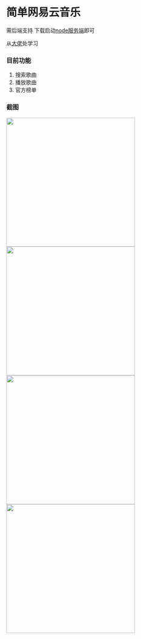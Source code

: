 # 简单网易云音乐

需后端支持
下载启动[node服务端](https://github.com/sqaiyan/netmusic-node)即可

从[大佬](https://github.com/sqaiyan/NeteaseMusicWxMiniApp)处学习
### 目前功能
1. 搜索歌曲
2. 播放歌曲
3. 官方榜单

### 截图
<image width="340" src="https://github.com/YuSheng816/wx_CloudMusicPractice/blob/master/images/index.jpg"/>

<image width="340" src="https://github.com/YuSheng816/wx_CloudMusicPractice/blob/master/images/songSheet.jpg"/>

<image width="340" src="https://github.com/YuSheng816/wx_CloudMusicPractice/blob/master/images/search.jpg"/>

<image width="340" src="https://github.com/YuSheng816/wx_CloudMusicPractice/blob/master/images/player.png"/>

